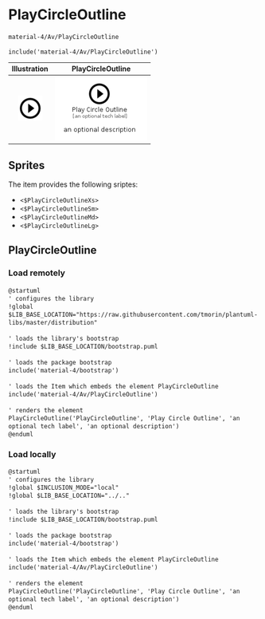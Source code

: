 # PlayCircleOutline


```text
material-4/Av/PlayCircleOutline
```

```text
include('material-4/Av/PlayCircleOutline')
```



| Illustration | PlayCircleOutline |
| :---: | :---: |
| ![illustration for Illustration](../../material-4/Av/PlayCircleOutline.png) | ![illustration for PlayCircleOutline](../../material-4/Av/PlayCircleOutline.Local.png) |



## Sprites
The item provides the following sriptes:

- `<$PlayCircleOutlineXs>`
- `<$PlayCircleOutlineSm>`
- `<$PlayCircleOutlineMd>`
- `<$PlayCircleOutlineLg>`





## PlayCircleOutline

### Load remotely
```plantuml
@startuml
' configures the library
!global $LIB_BASE_LOCATION="https://raw.githubusercontent.com/tmorin/plantuml-libs/master/distribution"

' loads the library's bootstrap
!include $LIB_BASE_LOCATION/bootstrap.puml

' loads the package bootstrap
include('material-4/bootstrap')

' loads the Item which embeds the element PlayCircleOutline
include('material-4/Av/PlayCircleOutline')

' renders the element
PlayCircleOutline('PlayCircleOutline', 'Play Circle Outline', 'an optional tech label', 'an optional description')
@enduml
```

### Load locally
```plantuml
@startuml
' configures the library
!global $INCLUSION_MODE="local"
!global $LIB_BASE_LOCATION="../.."

' loads the library's bootstrap
!include $LIB_BASE_LOCATION/bootstrap.puml

' loads the package bootstrap
include('material-4/bootstrap')

' loads the Item which embeds the element PlayCircleOutline
include('material-4/Av/PlayCircleOutline')

' renders the element
PlayCircleOutline('PlayCircleOutline', 'Play Circle Outline', 'an optional tech label', 'an optional description')
@enduml
```

